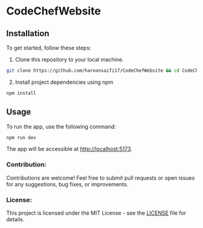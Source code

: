 # CodeChefWebsite

## Installation

To get started, follow these steps:

1. Clone this repository to your local machine.

```bash
git clone https://github.com/haroonsaifi17/CodeChefWebsite && cd CodeChefWebsite
```

2. Install project dependencies using npm

```bash
npm install
```

## Usage

To run the app, use the following command:

```bash
npm run dev
```

The app will be accessible at [http://localhost:5173](http://localhost:5173).

### Contribution:

Contributions are welcome! Feel free to submit pull requests or open issues for any suggestions, bug fixes, or improvements.

### License:

This project is licensed under the MIT License - see the [LICENSE](LICENSE) file for details.


